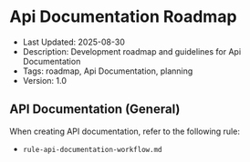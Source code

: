 # Api Documentation Roadmap
- Last Updated: 2025-08-30
- Description: Development roadmap and guidelines for Api Documentation
- Tags: roadmap, Api Documentation, planning
- Version: 1.0

## API Documentation (General)

When creating API documentation, refer to the following rule:

- `rule-api-documentation-workflow.md`